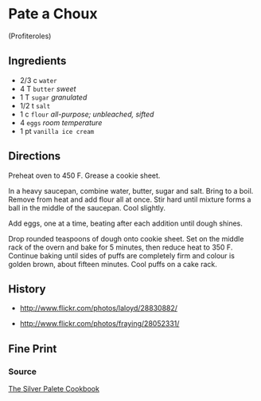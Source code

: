 Pate a Choux
==

(Profiteroles)

Ingredients
--

* 2/3 c `water`
* 4 T `butter` *sweet*
* 1 T `sugar` *granulated*
* 1/2 t `salt`
* 1 c `flour` *all-purpose; unbleached, sifted*
* 4 `eggs` *room temperature*
* 1 pt `vanilla ice cream`

Directions
--

Preheat oven to 450 F. Grease a cookie sheet.

In a heavy saucepan, combine water, butter, sugar and salt. Bring to a
boil. Remove from heat and add flour all at once. Stir hard until mixture forms
a ball in the middle of the saucepan. Cool slightly.

Add eggs, one at a time, beating after each addition until dough shines.

Drop rounded teaspoons of dough onto cookie sheet. Set on the middle rack
of the overn and bake for 5 minutes, then reduce heat to 350
F. Continue baking until sides of puffs are completely firm and colour
is golden brown, about fifteen minutes. Cool puffs on a cake rack.

History
--

* http://www.flickr.com/photos/laloyd/28830882/

* http://www.flickr.com/photos/fraying/28052331/

Fine Print
--

### Source

[The Silver Palete Cookbook](urn:isbn:0-89480-204-6)
